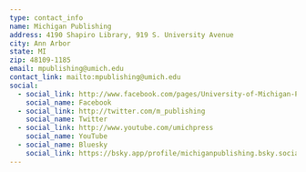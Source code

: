 ```yaml
---
type: contact_info
name: Michigan Publishing
address: 4190 Shapiro Library, 919 S. University Avenue
city: Ann Arbor
state: MI
zip: 48109-1185
email: mpublishing@umich.edu
contact_link: mailto:mpublishing@umich.edu
social:
  - social_link: http://www.facebook.com/pages/University-of-Michigan-Press/37383103953
    social_name: Facebook
  - social_link: http://twitter.com/m_publishing
    social_name: Twitter
  - social_link: http://www.youtube.com/umichpress
    social_name: YouTube
  - social_name: Bluesky
    social_link: https://bsky.app/profile/michiganpublishing.bsky.social
---
```

